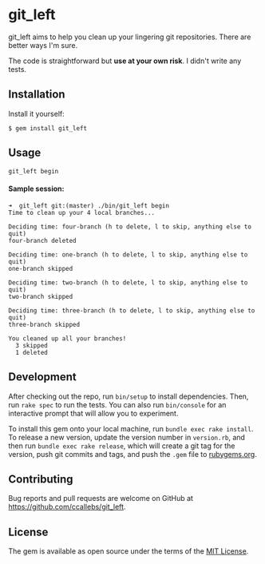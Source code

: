 # git_left

git_left aims to help you clean up your lingering git repositories. There are
better ways I'm sure.

The code is straightforward but **use at your own risk**. I didn't write any tests.

## Installation

Install it yourself:

    $ gem install git_left

## Usage

```
git_left begin
```

#### Sample session:

```
➜  git_left git:(master) ./bin/git_left begin
Time to clean up your 4 local branches...

Deciding time: four-branch (h to delete, l to skip, anything else to quit)
four-branch deleted

Deciding time: one-branch (h to delete, l to skip, anything else to quit)
one-branch skipped

Deciding time: two-branch (h to delete, l to skip, anything else to quit)
two-branch skipped

Deciding time: three-branch (h to delete, l to skip, anything else to quit)
three-branch skipped

You cleaned up all your branches!
  3 skipped
  1 deleted
```

## Development

After checking out the repo, run `bin/setup` to install dependencies. Then, run `rake spec` to run the tests. You can also run `bin/console` for an interactive prompt that will allow you to experiment.

To install this gem onto your local machine, run `bundle exec rake install`. To release a new version, update the version number in `version.rb`, and then run `bundle exec rake release`, which will create a git tag for the version, push git commits and tags, and push the `.gem` file to [rubygems.org](https://rubygems.org).

## Contributing

Bug reports and pull requests are welcome on GitHub at https://github.com/ccallebs/git_left.


## License

The gem is available as open source under the terms of the [MIT License](http://opensource.org/licenses/MIT).

